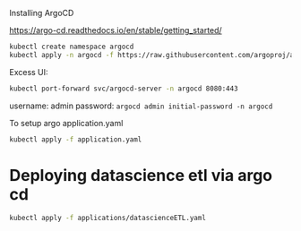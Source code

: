 Installing ArgoCD

https://argo-cd.readthedocs.io/en/stable/getting_started/

```bash
kubectl create namespace argocd
kubectl apply -n argocd -f https://raw.githubusercontent.com/argoproj/argo-cd/stable/manifests/install.yaml
```

Excess UI:

```bash
kubectl port-forward svc/argocd-server -n argocd 8080:443
```

username: admin
password: `argocd admin initial-password -n argocd`

To setup argo application.yaml

```bash
kubectl apply -f application.yaml
```

# Deploying datascience etl via argo cd

```bash
kubectl apply -f applications/datascienceETL.yaml
```
